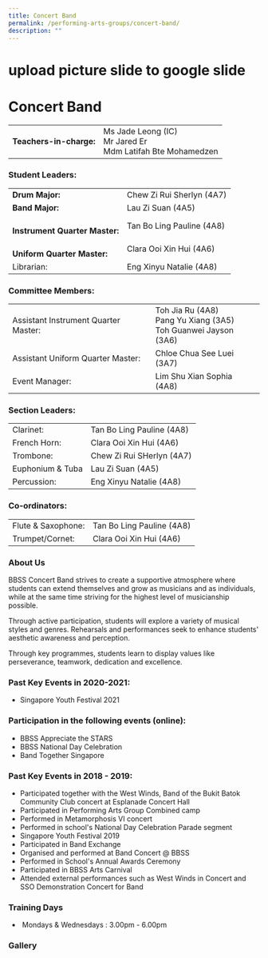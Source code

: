 ```yaml
---
title: Concert Band
permalink: /performing-arts-groups/concert-band/
description: ""
---
```

# upload picture slide to google slide

# Concert Band

|                     |                                  |
|------------------|-----------|
| **Teachers-in-charge:** | Ms Jade Leong (IC)<br>Mr Jared Er<br>Mdm Latifah Bte Mohamedzen |

### Student Leaders:

|                                |                            |
|-------------------|----------------------|
| **Drum Major:**        | Chew Zi Rui Sherlyn (4A7)  |
| **Band Major:**              | Lau Zi Suan (4A5)          |
| <br>**Instrument Quarter Master:** | Tan Bo Ling Pauline (4A8)  |
|   <br>**Uniform Quarter Master:**  | Clara Ooi Xin Hui (4A6)    |
| Librarian:                     | Eng Xinyu Natalie (4A8)    |

### Committee Members:

|                                      |                                                                         |
|-------------------|--------------|
| Assistant Instrument Quarter Master: | Toh Jia Ru (4A8)<br>Pang Yu Xiang (3A5)<br>Toh Guanwei Jayson (3A6) |
| Assistant Uniform Quarter Master:    | Chloe Chua See Luei (3A7)                                               |
| Event Manager:                       | Lim Shu Xian Sophia (4A8)                                               |

### Section Leaders:

|                  |                           |
|------------------|---------------------------|
| Clarinet:        | Tan Bo Ling Pauline (4A8) |
| French Horn:     | Clara Ooi Xin Hui (4A6)   |
| Trombone:        | Chew Zi Rui SHerlyn (4A7) |
| Euphonium & Tuba | Lau Zi Suan (4A5)         |
| Percussion:      | Eng Xinyu Natalie (4A8)   |

### Co-ordinators:

|                    |                           |
|--------------------|---------------------------|
| Flute & Saxophone: | Tan Bo Ling Pauline (4A8) |
| Trumpet/Cornet:    | Clara Ooi Xin Hui (4A6)   |

### About Us

BBSS Concert Band strives to create a supportive atmosphere where students can extend themselves and grow as musicians and as individuals, while at the same time striving for the highest level of musicianship possible.  
  
Through active participation, students will explore a variety of musical styles and genres. Rehearsals and performances seek to enhance students' aesthetic awareness and perception.  
  
Through key programmes, students learn to display values like perseverance, teamwork, dedication and excellence.  
  

### Past Key Events in 2020-2021:


*   Singapore Youth Festival 2021

### Participation in the following events (online):

*   BBSS Appreciate the STARS
*   BBSS National Day Celebration
*   Band Together Singapore

### Past Key Events in 2018 - 2019:

*   Participated together with the West Winds, Band of the Bukit Batok Community Club concert at Esplanade Concert Hall
*   Participated in Performing Arts Group Combined camp
*   Performed in Metamorphosis VI concert
*   Performed in school's National Day Celebration Parade segment
*   Singapore Youth Festival 2019
*   Participated in Band Exchange
*   Organised and performed at Band Concert @ BBSS
*   Performed in School's Annual Awards Ceremony
*   Participated in BBSS Arts Carnival
*   Attended external performances such as West Winds in Concert and SSO Demonstration Concert for Band

### Training Days

*  Mondays & Wednesdays : 3.00pm - 6.00pm

### Gallery